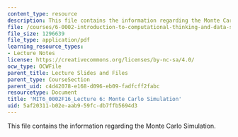 ```yaml
---
content_type: resource
description: This file contains the information regarding the Monte Carlo Simulation.
file: /courses/6-0002-introduction-to-computational-thinking-and-data-science-fall-2016/5af20311b02eaab959fcdb7ffb5694d3_MIT6_0002F16_lec6.pdf
file_size: 1296639
file_type: application/pdf
learning_resource_types:
- Lecture Notes
license: https://creativecommons.org/licenses/by-nc-sa/4.0/
ocw_type: OCWFile
parent_title: Lecture Slides and Files
parent_type: CourseSection
parent_uid: c4d42078-e168-d096-eb09-fadfcff2fabc
resourcetype: Document
title: 'MIT6_0002F16_Lecture 6: Monte Carlo Simulation'
uid: 5af20311-b02e-aab9-59fc-db7ffb5694d3
---
```

This file contains the information regarding the Monte Carlo Simulation.